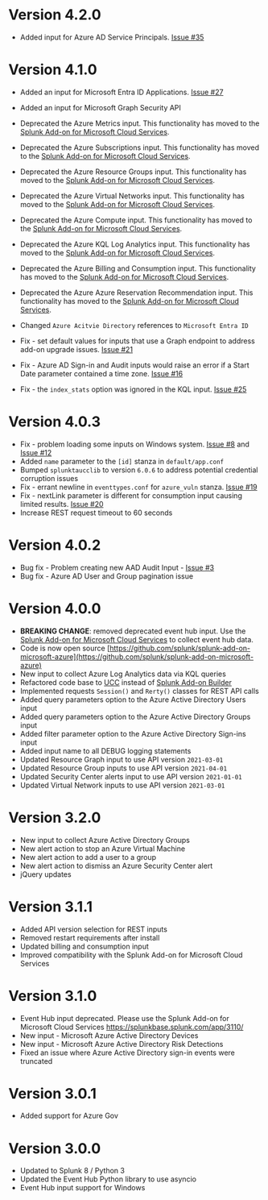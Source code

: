 # Version 4.2.0
* Added input for Azure AD Service Principals. [Issue #35](https://github.com/splunk/splunk-add-on-microsoft-azure/issues/35)


# Version 4.1.0
* Added an input for Microsoft Entra ID Applications. [Issue #27](https://github.com/splunk/splunk-add-on-microsoft-azure/issues/27)
* Added an input for Microsoft Graph Security API

* Deprecated the Azure Metrics input. This functionality has moved to the [Splunk Add-on for Microsoft Cloud Services](https://splunkbase.splunk.com/app/3110).
* Deprecated the Azure Subscriptions input. This functionality has moved to the [Splunk Add-on for Microsoft Cloud Services](https://splunkbase.splunk.com/app/3110).
* Deprecated the Azure Resource Groups input. This functionality has moved to the [Splunk Add-on for Microsoft Cloud Services](https://splunkbase.splunk.com/app/3110).
* Deprecated the Azure Virtual Networks input. This functionality has moved to the [Splunk Add-on for Microsoft Cloud Services](https://splunkbase.splunk.com/app/3110).
* Deprecated the Azure Compute input. This functionality has moved to the [Splunk Add-on for Microsoft Cloud Services](https://splunkbase.splunk.com/app/3110).
* Deprecated the Azure KQL Log Analytics input. This functionality has moved to the [Splunk Add-on for Microsoft Cloud Services](https://splunkbase.splunk.com/app/3110).
* Deprecated the Azure Billing and Consumption input. This functionality has moved to the [Splunk Add-on for Microsoft Cloud Services](https://splunkbase.splunk.com/app/3110).
* Deprecated the Azure Azure Reservation Recommendation input. This functionality has moved to the [Splunk Add-on for Microsoft Cloud Services](https://splunkbase.splunk.com/app/3110).

* Changed `Azure Acitvie Directory` references to `Microsoft Entra ID`

* Fix - set default values for inputs that use a Graph endpoint to address add-on upgrade issues. [Issue #21](https://github.com/splunk/splunk-add-on-microsoft-azure/issues/21)
* Fix - Azure AD Sign-in and Audit inputs would raise an error if a Start Date parameter contained a time zone.  [Issue #16](https://github.com/splunk/splunk-add-on-microsoft-azure/issues/16)
* Fix - the `index_stats` option was ignored in the KQL input.  [Issue #25](https://github.com/splunk/splunk-add-on-microsoft-azure/issues/25)

# Version 4.0.3
* Fix - problem loading some inputs on Windows system. [Issue #8](https://github.com/splunk/splunk-add-on-microsoft-azure/issues/8) and [Issue #12](https://github.com/splunk/splunk-add-on-microsoft-azure/issues/12)
* Added `name` parameter to the `[id]` stanza in `default/app.conf`
* Bumped `splunktaucclib` to version `6.0.6` to address potential credential corruption issues
* Fix - errant newline in `eventtypes.conf` for `azure_vuln` stanza. [Issue #19](https://github.com/splunk/splunk-add-on-microsoft-azure/issues/19)
* Fix - nextLink parameter is different for consumption input causing limited results. [Issue #20](https://github.com/splunk/splunk-add-on-microsoft-azure/issues/20)
* Increase REST request timeout to 60 seconds

# Version 4.0.2
* Bug fix - Problem creating new AAD Audit Input - [Issue #3](https://github.com/splunk/splunk-add-on-microsoft-azure/issues/3)
* Bug fix - Azure AD User and Group pagination issue

# Version 4.0.0
* **BREAKING CHANGE**: removed deprecated event hub input. Use the [Splunk Add-on for Microsoft Cloud Services](https://splunkbase.splunk.com/app/3110/) to collect event hub data.
* Code is now open source [https://github.com/splunk/splunk-add-on-microsoft-azure](https://github.com/splunk/splunk-add-on-microsoft-azure)
* New input to collect Azure Log Analytics data via KQL queries
* Refactored code base to [UCC](https://github.com/splunk/addonfactory-ucc-generator) instead of [Splunk Add-on Builder](https://splunkbase.splunk.com/app/2962/)
* Implemented requests `Session()` and `Rerty()` classes for REST API calls
* Added query parameters option to the Azure Active Directory Users input
* Added query parameters option to the Azure Active Directory Groups input
* Added filter parameter option to the Azure Active Directory Sign-ins input
* Added input name to all DEBUG logging statements
* Updated Resource Graph input to use API version `2021-03-01`
* Updated Resource Group inputs to use API version `2021-04-01`
* Updated Security Center alerts input to use API version `2021-01-01`
* Updated Virtual Network inputs to use API version `2021-03-01`

# Version 3.2.0
* New input to collect Azure Active Directory Groups
* New alert action to stop an Azure Virtual Machine
* New alert action to add a user to a group
* New alert action to dismiss an Azure Security Center alert
* jQuery updates

# Version 3.1.1
* Added API version selection for REST inputs
* Removed restart requirements after install
* Updated billing and consumption input
* Improved compatibility with the Splunk Add-on for Microsoft Cloud Services

# Version 3.1.0
* Event Hub input deprecated.  Please use the Splunk Add-on for Microsoft Cloud Services https://splunkbase.splunk.com/app/3110/
* New input - Microsoft Azure Active Directory Devices
* New input - Microsoft Azure Active Directory Risk Detections
* Fixed an issue where Azure Active Directory sign-in events were truncated

# Version 3.0.1
* Added support for Azure Gov

# Version 3.0.0
* Updated to Splunk 8 / Python 3
* Updated the Event Hub Python library to use asyncio
* Event Hub input support for Windows
